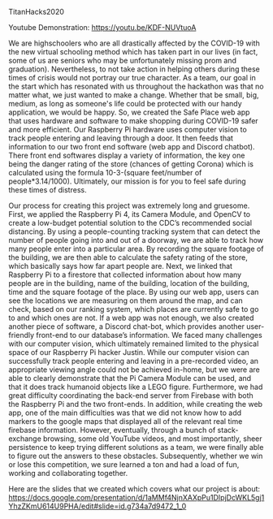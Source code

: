 TitanHacks2020

Youtube Demonstration: https://youtu.be/KDF-NUVtuoA

We are highschoolers who are all drastically affected by the COVID-19 with the new virtual schooling method which has taken part in our lives (in fact, some of us are seniors who may be unfortunately missing prom and graduation). Nevertheless, to not take action in helping others during these times of crisis would not portray our true character. As a team, our goal in the start which has resonated with us throughout the hackathon was that no matter what, we just wanted to make a change. Whether that be small, big, medium, as long as someone's life could be protected with our handy application, we would be happy. So, we created the Safe Place web app that uses hardware and software to make shopping during COVID-19 safer and more efficient. Our Raspberry Pi hardware uses computer vision to track people entering and leaving through a door. It then feeds that information to our two front end software (web app and Discord chatbot). There front end softwares display a variety of information, the key one being the danger rating of the store (chances of getting Corona) which is calculated using the formula 10-3-(square feet/number of people*3.14/1000). Ultimately, our mission is for you to feel safe during these times of distress.

Our process for creating this project was extremely long and gruesome. First, we applied the Raspberry Pi 4, its Camera Module, and OpenCV to create a low-budget potential solution to the CDC’s recommended social distancing. By using a people-counting tracking system that can detect the number of people going into and out of a doorway, we are able to track how many people enter into a particular area. By recording the square footage of the building, we are then able to calculate the safety rating of the store, which basically says how far apart people are. Next, we linked that Raspberry Pi to a firestore that collected information about how many people are in the building, name of the building, location of the building, time and the square footage of the place. By using our web app, users can see the locations we are measuring on them around the map, and can check, based on our ranking system, which places are currently safe to go to and which ones are not. If a web app was not enough, we also created another piece of software, a Discord chat-bot, which provides another user-friendly front-end to our database’s information. We faced many challenges with our computer vision, which ultimately remained limited to the physical space of our Raspberry Pi hacker Justin. While our computer vision can successfully track people entering and leaving in a pre-recorded video, an appropriate viewing angle could not be achieved in-home, but we were are able to clearly demonstrate that the Pi Camera Module can be used, and that it does track humanoid objects like a LEGO figure. Furthermore, we had great difficulty coordinating the back-end server from Firebase with both the Raspberry Pi and the two front-ends. In addition, while creating the web app, one of the main difficulties was that we did not know how to add markers to the google maps that displayed all of the relevant real time firebase information. However, eventually, through a bunch of stack-exchange browsing, some old YouTube videos, and most importantly, sheer persistence to keep trying different solutions as a team, we were finally able to figure out the answers to these obstacles. Subsequently, whether we win or lose this competition, we sure learned a ton and had a load of fun, working and collaborating together.

Here are the slides that we created which covers what our project is about: https://docs.google.com/presentation/d/1aMMf4NjnXAXpPu1DIpjDcWKL5gj1YhzZKmU614U9PHA/edit#slide=id.g734a7d9472_1_0
